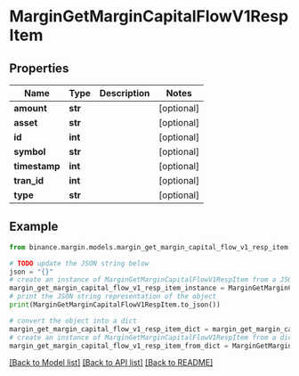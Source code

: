 # MarginGetMarginCapitalFlowV1RespItem


## Properties

Name | Type | Description | Notes
------------ | ------------- | ------------- | -------------
**amount** | **str** |  | [optional] 
**asset** | **str** |  | [optional] 
**id** | **int** |  | [optional] 
**symbol** | **str** |  | [optional] 
**timestamp** | **int** |  | [optional] 
**tran_id** | **int** |  | [optional] 
**type** | **str** |  | [optional] 

## Example

```python
from binance.margin.models.margin_get_margin_capital_flow_v1_resp_item import MarginGetMarginCapitalFlowV1RespItem

# TODO update the JSON string below
json = "{}"
# create an instance of MarginGetMarginCapitalFlowV1RespItem from a JSON string
margin_get_margin_capital_flow_v1_resp_item_instance = MarginGetMarginCapitalFlowV1RespItem.from_json(json)
# print the JSON string representation of the object
print(MarginGetMarginCapitalFlowV1RespItem.to_json())

# convert the object into a dict
margin_get_margin_capital_flow_v1_resp_item_dict = margin_get_margin_capital_flow_v1_resp_item_instance.to_dict()
# create an instance of MarginGetMarginCapitalFlowV1RespItem from a dict
margin_get_margin_capital_flow_v1_resp_item_from_dict = MarginGetMarginCapitalFlowV1RespItem.from_dict(margin_get_margin_capital_flow_v1_resp_item_dict)
```
[[Back to Model list]](../README.md#documentation-for-models) [[Back to API list]](../README.md#documentation-for-api-endpoints) [[Back to README]](../README.md)


